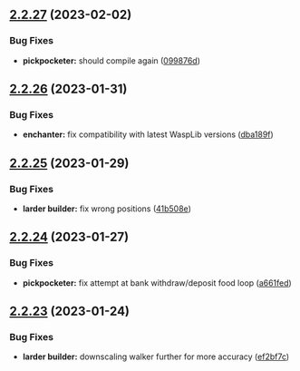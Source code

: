 ## [2.2.27](https://github.com/Torwent/wasp-free/compare/v2.2.26...v2.2.27) (2023-02-02)


### Bug Fixes

* **pickpocketer:** should compile again ([099876d](https://github.com/Torwent/wasp-free/commit/099876d67e1401d61a55c5899c3bb769806a2229))



## [2.2.26](https://github.com/Torwent/wasp-free/compare/v2.2.25...v2.2.26) (2023-01-31)


### Bug Fixes

* **enchanter:** fix compatibility with latest WaspLib versions ([dba189f](https://github.com/Torwent/wasp-free/commit/dba189f4408936fc85ca2a8f96c385afcd9b86d4))



## [2.2.25](https://github.com/Torwent/wasp-free/compare/v2.2.24...v2.2.25) (2023-01-29)


### Bug Fixes

* **larder builder:** fix wrong positions ([41b508e](https://github.com/Torwent/wasp-free/commit/41b508ee7844fd44159a018077f66d129d3ae063))



## [2.2.24](https://github.com/Torwent/wasp-free/compare/v2.2.23...v2.2.24) (2023-01-27)


### Bug Fixes

* **pickpocketer:** fix attempt at bank withdraw/deposit food loop ([a661fed](https://github.com/Torwent/wasp-free/commit/a661fede8cae92fe22b4d26d196a896b52afbbc3))



## [2.2.23](https://github.com/Torwent/wasp-free/compare/v2.2.22...v2.2.23) (2023-01-24)


### Bug Fixes

* **larder builder:** downscaling walker further for more accuracy ([ef2bf7c](https://github.com/Torwent/wasp-free/commit/ef2bf7c1ecda46b13a46d9bbdfaadbe1a7086be4))



